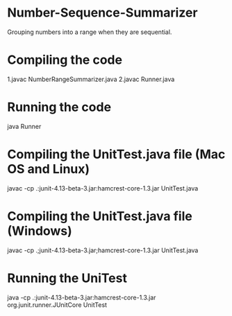 # Number-Sequence-Summarizer
Grouping numbers into a range when they are sequential.

# Compiling the code
1.javac NumberRangeSummarizer.java 
2.javac Runner.java 

# Running the code
java Runner

# Compiling the UnitTest.java file (Mac OS and Linux)
javac -cp .:junit-4.13-beta-3.jar:hamcrest-core-1.3.jar UnitTest.java

# Compiling the UnitTest.java file (Windows)
javac -cp .;junit-4.13-beta-3.jar;hamcrest-core-1.3.jar UnitTest.java

# Running the UniTest
java -cp .:junit-4.13-beta-3.jar:hamcrest-core-1.3.jar org.junit.runner.JUnitCore UnitTest
